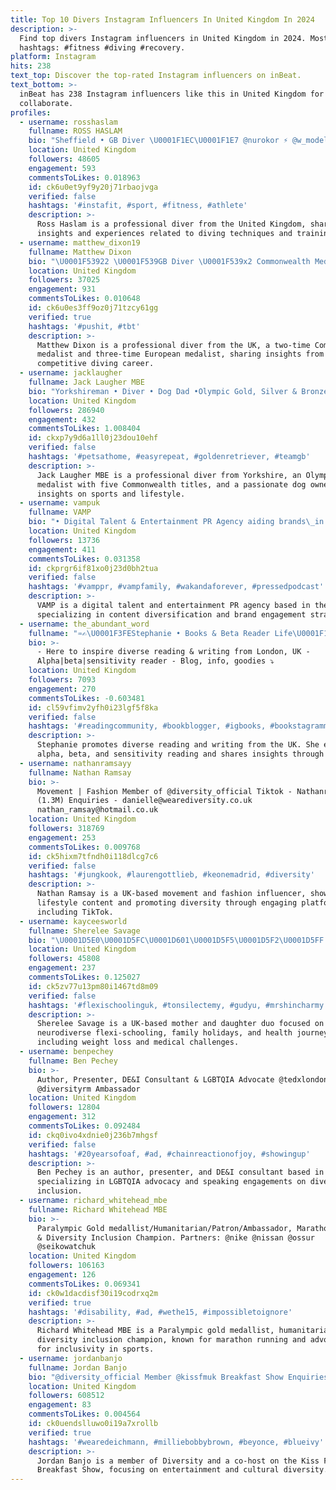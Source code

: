 ```yaml
---
title: Top 10 Divers Instagram Influencers In United Kingdom In 2024
description: >-
  Find top divers Instagram influencers in United Kingdom in 2024. Most popular
  hashtags: #fitness #diving #recovery.
platform: Instagram
hits: 238
text_top: Discover the top-rated Instagram influencers on inBeat.
text_bottom: >-
  inBeat has 238 Instagram influencers like this in United Kingdom for you to
  collaborate.
profiles:
  - username: rosshaslam
    fullname: ROSS HASLAM
    bio: "Sheffield • GB Diver \U0001F1EC\U0001F1E7 @nurokor ⚡ @w_modelmgmt"
    location: United Kingdom
    followers: 48605
    engagement: 593
    commentsToLikes: 0.018963
    id: ck6u0et9yf9y20j71rbaojvga
    verified: false
    hashtags: '#instafit, #sport, #fitness, #athlete'
    description: >-
      Ross Haslam is a professional diver from the United Kingdom, sharing
      insights and experiences related to diving techniques and training.
  - username: matthew_dixon19
    fullname: Matthew Dixon
    bio: "\U0001F53922 \U0001F539GB Diver \U0001F539x2 Commonwealth Medalist \U0001F3F4\U000E0067\U000E0062\U000E0065\U000E006E\U000E0067\U000E007F \U0001F539x3 European Medalist \U0001F1EA\U0001F1FA \U0001F539x3 British Champion \U0001F1EC\U0001F1E7"
    location: United Kingdom
    followers: 37025
    engagement: 931
    commentsToLikes: 0.010648
    id: ck6u0es3ff9oz0j71tzcy61gg
    verified: true
    hashtags: '#pushit, #tbt'
    description: >-
      Matthew Dixon is a professional diver from the UK, a two-time Commonwealth
      medalist and three-time European medalist, sharing insights from his
      competitive diving career.
  - username: jacklaugher
    fullname: Jack Laugher MBE
    bio: "Yorkshireman • Diver • Dog Dad •Olympic Gold, Silver & Bronze medalist• \U0001F947\U0001F948\U0001F949 •5 time Commonwealth Champion• LONDON \U0001F1EC\U0001F1E7 RIO \U0001F1E7\U0001F1F7 TOKYO \U0001F1EF\U0001F1F5"
    location: United Kingdom
    followers: 286940
    engagement: 432
    commentsToLikes: 1.008404
    id: ckxp7y9d6a1ll0j23dou10ehf
    verified: false
    hashtags: '#petsathome, #easyrepeat, #goldenretriever, #teamgb'
    description: >-
      Jack Laugher MBE is a professional diver from Yorkshire, an Olympic
      medalist with five Commonwealth titles, and a passionate dog owner sharing
      insights on sports and lifestyle.
  - username: vampuk
    fullname: VAMP
    bio: "• Digital Talent & Entertainment PR Agency aiding brands\_in authentically diversifying content and maximising reach. • @vampnetwork | @unheardnetwork"
    location: United Kingdom
    followers: 13736
    engagement: 411
    commentsToLikes: 0.031358
    id: ckprgr6if81xo0j23d0bh2tua
    verified: false
    hashtags: '#vamppr, #vampfamily, #wakandaforever, #pressedpodcast'
    description: >-
      VAMP is a digital talent and entertainment PR agency based in the UK,
      specializing in content diversification and brand engagement strategies.
  - username: the_abundant_word
    fullname: "♒️✍\U0001F3FEStephanie • Books & Beta Reader Life\U0001F1EF\U0001F1F2\U0001F1EC\U0001F1E7"
    bio: >-
      - Here to inspire diverse reading & writing from London, UK -
      Alpha|beta|sensitivity reader - Blog, info, goodies ⤵️
    location: United Kingdom
    followers: 7093
    engagement: 270
    commentsToLikes: -0.603481
    id: cl59vfimv2yfh0i23lgf5f8ka
    verified: false
    hashtags: '#readingcommunity, #bookblogger, #igbooks, #bookstagrammer'
    description: >-
      Stephanie promotes diverse reading and writing from the UK. She engages in
      alpha, beta, and sensitivity reading and shares insights through her blog.
  - username: nathanramsayy
    fullname: Nathan Ramsay
    bio: >-
      Movement | Fashion Member of @diversity_official Tiktok - Nathanramsayy
      (1.3M) Enquiries - danielle@wearediversity.co.uk
      nathan_ramsay@hotmail.co.uk
    location: United Kingdom
    followers: 318769
    engagement: 253
    commentsToLikes: 0.009768
    id: ck5hixm7tfndh0i118dlcg7c6
    verified: false
    hashtags: '#jungkook, #laurengottlieb, #keonemadrid, #diversity'
    description: >-
      Nathan Ramsay is a UK-based movement and fashion influencer, showcasing
      lifestyle content and promoting diversity through engaging platforms,
      including TikTok.
  - username: kayceesworld
    fullname: Sherelee Savage
    bio: "\U0001D5E0\U0001D5FC\U0001D601\U0001D5F5\U0001D5F2\U0001D5FF \U0001D5EE\U0001D5FB\U0001D5F1 \U0001D5F1\U0001D5EE\U0001D602\U0001D5F4\U0001D5F5\U0001D601\U0001D5F2\U0001D5FF \U0001D5F1\U0001D602\U0001D5FC Nuro diverse Flexi schooling The fat friend @savage_slimming Awaiting life saving heart surgery UK family holidays"
    location: United Kingdom
    followers: 45808
    engagement: 237
    commentsToLikes: 0.125027
    id: ck5zv77u13pm80i1467td8m09
    verified: false
    hashtags: '#flexischoolinguk, #tonsilectemy, #gudyu, #mrshincharmy'
    description: >-
      Sherelee Savage is a UK-based mother and daughter duo focused on
      neurodiverse flexi-schooling, family holidays, and health journeys,
      including weight loss and medical challenges.
  - username: benpechey
    fullname: Ben Pechey
    bio: >-
      Author, Presenter, DE&I Consultant & LGBTQIA Advocate @tedxlondon Speaker
      @diversityrm Ambassador
    location: United Kingdom
    followers: 12804
    engagement: 312
    commentsToLikes: 0.092484
    id: ckq0ivo4xdnie0j236b7mhgsf
    verified: false
    hashtags: '#20yearsofoaf, #ad, #chainreactionofjoy, #showingup'
    description: >-
      Ben Pechey is an author, presenter, and DE&I consultant based in the UK,
      specializing in LGBTQIA advocacy and speaking engagements on diversity and
      inclusion.
  - username: richard_whitehead_mbe
    fullname: Richard Whitehead MBE
    bio: >-
      Paralympic Gold medallist/Humanitarian/Patron/Ambassador, Marathon Runner
      & Diversity Inclusion Champion. Partners: @nike @nissan @ossur
      @seikowatchuk
    location: United Kingdom
    followers: 106163
    engagement: 126
    commentsToLikes: 0.069341
    id: ck0w1dacdisf30i19codrxq2m
    verified: true
    hashtags: '#disability, #ad, #wethe15, #impossibletoignore'
    description: >-
      Richard Whitehead MBE is a Paralympic gold medallist, humanitarian, and
      diversity inclusion champion, known for marathon running and advocating
      for inclusivity in sports.
  - username: jordanbanjo
    fullname: Jordan Banjo
    bio: "@diversity_official Member @kissfmuk Breakfast Show Enquiries - danielle@wearediversity.co.uk Tour Tickets HERE\U0001F606\U0001F447\U0001F3FE"
    location: United Kingdom
    followers: 608512
    engagement: 83
    commentsToLikes: 0.004564
    id: ck0uendslluwo0i19a7xrollb
    verified: true
    hashtags: '#wearedeichmann, #milliebobbybrown, #beyonce, #blueivy'
    description: >-
      Jordan Banjo is a member of Diversity and a co-host on the Kiss FM UK
      Breakfast Show, focusing on entertainment and cultural diversity.
---
```



